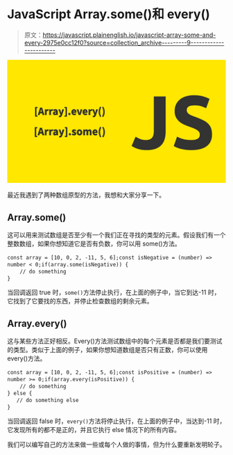 # JavaScript Array.some()和 every()

> 原文：<https://javascript.plainenglish.io/javascript-array-some-and-every-2975e0cc12f0?source=collection_archive---------9----------------------->

![](img/ac382c229cb0430de989131ae6071ef3.png)

最近我遇到了两种数组原型的方法，我想和大家分享一下。

## **Array.some()**

这可以用来测试数组是否至少有一个我们正在寻找的类型的元素。假设我们有一个整数数组，如果你想知道它是否有负数，你可以用 some()方法。

```
const array = [10, 0, 2, -11, 5, 6];const isNegative = (number) => number < 0;if(array.some(isNegative)) {
    // do something
}
```

当回调返回 true 时，`some()`方法停止执行，在上面的例子中，当它到达-11 时，它找到了它要找的东西，并停止检查数组的剩余元素。

## **Array.every()**

这与某些方法正好相反。Every()方法测试数组中的每个元素是否都是我们要测试的类型。类似于上面的例子，如果你想知道数组是否只有正数，你可以使用 every()方法。

```
const array = [10, 0, 2, -11, 5, 6];const isPositive = (number) => number >= 0;if(array.every(isPositive)) {
    // do something
} else {
   // do something else
}
```

当回调返回 false 时，`every()`方法将停止执行，在上面的例子中，当达到-11 时，它发现所有的都不是正的，并且它执行 else 情况下的所有内容。

我们可以编写自己的方法来做一些或每个人做的事情，但为什么要重新发明轮子。